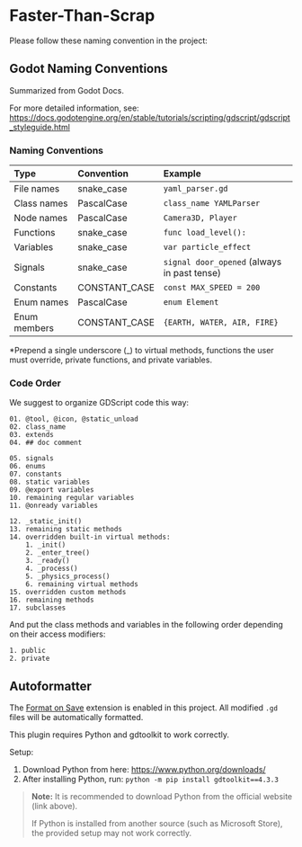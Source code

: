 # Faster-Than-Scrap

Please follow these naming convention in the project:

## Godot Naming Conventions

Summarized from Godot Docs.

For more detailed information, see: https://docs.godotengine.org/en/stable/tutorials/scripting/gdscript/gdscript_styleguide.html

### Naming Conventions


|     Type     |   Convention  |           Example           |
|:-------------|:--------------|:----------------------------|
| File names   | snake_case    | `yaml_parser.gd`            |
| Class names  | PascalCase    | `class_name YAMLParser`     |
| Node names   | PascalCase    | `Camera3D, Player`          |
| Functions    | snake_case    | `func load_level():`        |
| Variables    | snake_case    | `var particle_effect`       |
| Signals      | snake_case    | `signal door_opened` (always in past tense)        |
| Constants    | CONSTANT_CASE | `const MAX_SPEED = 200`     |
| Enum names   | PascalCase    | `enum Element`              |
| Enum members | CONSTANT_CASE | `{EARTH, WATER, AIR, FIRE}` |

*Prepend a single underscore (_) to virtual methods, functions the user must override, private functions, and private variables.

### Code Order

We suggest to organize GDScript code this way:

    01. @tool, @icon, @static_unload
    02. class_name
    03. extends
    04. ## doc comment

    05. signals
    06. enums
    07. constants
    08. static variables
    09. @export variables
    10. remaining regular variables
    11. @onready variables

    12. _static_init()
    13. remaining static methods
    14. overridden built-in virtual methods:
        1. _init()
        2. _enter_tree() 
        3. _ready()
        4. _process()
        5. _physics_process()
        6. remaining virtual methods
    15. overridden custom methods
    16. remaining methods
    17. subclasses

And put the class methods and variables in the following order depending on their access modifiers:
  
    1. public
    2. private



## Autoformatter

The [Format on Save](https://godotengine.org/asset-library/asset/2340) extension is enabled in this project. All modified `.gd` files will be automatically formatted.

This plugin requires Python and gdtoolkit to work correctly.

Setup:
1. Download Python from here: https://www.python.org/downloads/
2. After installing Python, run: `python -m pip install gdtoolkit==4.3.3`

> **Note:** It is recommended to download Python from the official website (link above).
> 
> If Python is installed from another source (such as Microsoft Store), the provided setup may not work correctly.
